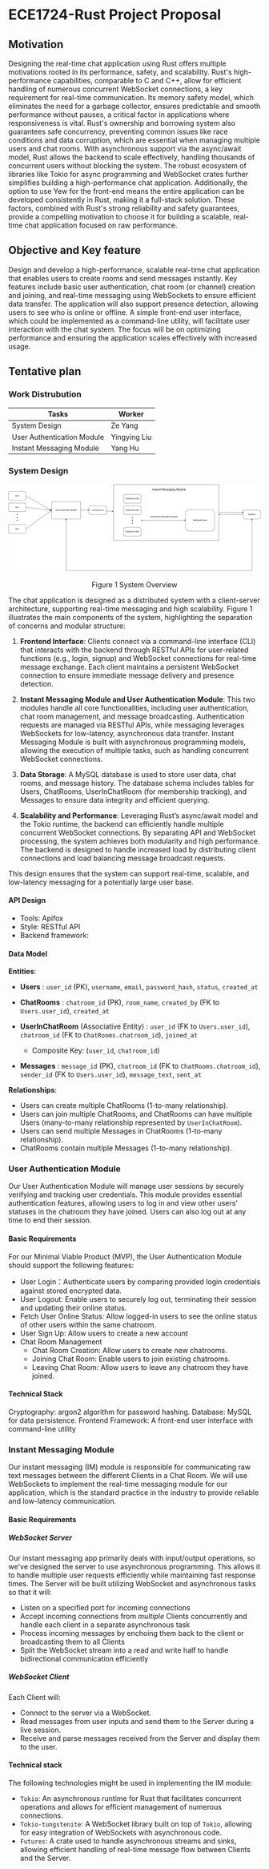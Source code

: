 # ECE1724-Rust Project Proposal

## Motivation
Designing the real-time chat application using Rust offers multiple motivations rooted in its performance, safety, and scalability. Rust's high-performance capabilities, comparable to C and C++, allow for efficient handling of numerous concurrent WebSocket connections, a key requirement for real-time communication. Its memory safety model, which eliminates the need for a garbage collector, ensures predictable and smooth performance without pauses, a critical factor in applications where responsiveness is vital. Rust's ownership and borrowing system also guarantees safe concurrency, preventing common issues like race conditions and data corruption, which are essential when managing multiple users and chat rooms. With asynchronous support via the async/await model, Rust allows the backend to scale effectively, handling thousands of concurrent users without blocking the system. The robust ecosystem of libraries like Tokio for async programming and WebSocket crates further simplifies building a high-performance chat application. Additionally, the option to use Yew for the front-end means the entire application can be developed consistently in Rust, making it a full-stack solution. These factors, combined with Rust's strong reliability and safety guarantees, provide a compelling motivation to choose it for building a scalable, real-time chat application focused on raw performance.

## Objective and Key feature
Design and develop a high-performance, scalable real-time chat application that enables users to create rooms and send messages instantly. Key features include basic user authentication, chat room (or channel) creation and joining, and real-time messaging using WebSockets to ensure efficient data transfer. The application will also support presence detection, allowing users to see who is online or offline. A simple front-end user interface, which could be implemented as a command-line utility, will facilitate user interaction with the chat system. The focus will be on optimizing performance and ensuring the application scales effectively with increased usage.

## Tentative plan

### Work Distrubution 

| Tasks      | Worker |
| ----------- | ----------- |
| System Design  | Ze Yang  |
| User Authentication Module | Yingying Liu  |
| Instant Messaging  Module   | Yang Hu   |

### System Design

![System Design](SystemDesign.jpg)
<p align="center">Figure 1 System Overview</p>

The chat application is designed as a distributed system with a client-server architecture, supporting real-time messaging and high scalability. Figure 1 illustrates the main components of the system, highlighting the separation of concerns and modular structure:

1. **Frontend Interface**: Clients connect via a command-line interface (CLI) that interacts with the backend through RESTful APIs for user-related functions (e.g., login, signup) and WebSocket connections for real-time message exchange. Each client maintains a persistent WebSocket connection to ensure immediate message delivery and presence detection.

2. **Instant Messaging Module and User Authentication Module**: This two modules handle all core functionalities, including user authentication, chat room management, and message broadcasting. Authentication requests are managed via RESTful APIs, while messaging leverages WebSockets for low-latency, asynchronous data transfer. Instant Messaging Module is built with asynchronous programming models, allowing the execution of multiple tasks, such as handling concurrent WebSocket connections.

3. **Data Storage**: A MySQL database is used to store user data, chat rooms, and message history. The database schema includes tables for Users, ChatRooms, UserInChatRoom (for membership tracking), and Messages to ensure data integrity and efficient querying.

4. **Scalability and Performance**: Leveraging Rust’s async/await model and the Tokio runtime, the backend can efficiently handle multiple concurrent WebSocket connections. By separating API and WebSocket processing, the system achieves both modularity and high performance. The backend is designed to handle increased load by distributing client connections and load balancing message broadcast requests.

This design ensures that the system can support real-time, scalable, and low-latency messaging for a potentially large user base.

#### API Design

- Tools: Apifox
- Style: RESTful API
- Backend framework: 

#### Data Model
 **Entities**: 
  - **Users**
  : `user_id` (PK), `username`, `email`, `password_hash`, `status`, `created_at`

- **ChatRooms**
  : `chatroom_id` (PK), `room_name`, `created_by` (FK to `Users.user_id`), `created_at`

- **UserInChatRoom** (Associative Entity)
  : `user_id` (FK to `Users.user_id`), `chatroom_id` (FK to `ChatRooms.chatroom_id`), `joined_at`
  - Composite Key: (`user_id`, `chatroom_id`)

- **Messages**
  : `message_id` (PK), `chatroom_id` (FK to `ChatRooms.chatroom_id`), `sender_id` (FK to `Users.user_id`), `message_text`, `sent_at`

**Relationships**:
   - Users can create multiple ChatRooms (1-to-many relationship).
   - Users can join multiple ChatRooms, and ChatRooms can have multiple Users (many-to-many relationship represented by `UserInChatRoom`).
   - Users can send multiple Messages in ChatRooms (1-to-many relationship).
   - ChatRooms contain multiple Messages (1-to-many relationship).



### User Authentication Module

Our User Authentication Module will manage user sessions by securely verifying and tracking user credentials. This module provides essential authentication features, allowing users to log in and view other users’ statuses in the chatroom they have joined. Users can also log out at any time to end their session. 

#### Basic Requirements

For our Minimal Viable Product (MVP), the User Authentication Module should support the following features:

- User Login：Authenticate users by comparing provided login credentials against stored encrypted data.
- User Logout: Enable users to securely log out, terminating their session and updating their online status.
- Fetch User Online Status: Allow logged-in users to see the online status of other users within the same chatroom.
- User Sign Up: Allow users to create a new account
- Chat Room Management
  - Chat Room Creation: Allow users to create new chatrooms.
  - Joining Chat Room: Enable users to join existing chatrooms.
  - Leaving Chat Room: Allow users to leave any chatroom they have joined.

#### Technical Stack

Cryptography: argon2 algorithm for password hashing.
Database: MySQL for data persistence.
Frontend Framework: A front-end user interface with command-line utility

### Instant Messaging Module

Our instant messaging (IM) module is responsible for communicating raw text messages between the different Clients in a Chat Room. We will use WebSockets to implement the real-time messaging module for our application, which is the standard practice in the industry to provide reliable and low-latency communication.

#### Basic Requirements

##### WebSocket Server

Our instant messaging app primarily deals with input/output operations, so we've designed the server to use asynchronous programming. This allows it to handle multiple user requests efficiently while maintaining fast response times. The Server will be built utilizing WebSocket and asynchronous tasks so that it will:

- Listen on a specified port for incoming connections
- Accept incoming connections from *multiple* Clients concurrently and handle each client in a separate asynchronous task
- Process incoming messages by enchoing them back to the client or broadcasting them to all Clients
- Split the WebSocket stream into a read and write half to handle bidirectional communication efficiently

##### WebSocket Client

Each Client will:

- Connect to the server via a WebSocket.
- Read messages from user inputs and send them to the Server during a live session.
- Receive and parse messages received from the Server and display them to the user.

#### Technical stack

The following technologies might be used in implementing the IM module:

- `Tokio`: An asynchronous runtime for Rust that facilitates concurrent operations and allows for efficient management of numerous connections.
- `Tokio-tungstenite`: A WebSocket library built on top of `Tokio`, allowing for easy integration of WebSockets with asynchronous code.
- `Futures`: A crate used to handle asynchronous streams and sinks, allowing efficient handling of real-time message flow between Clients and the Server.
  
